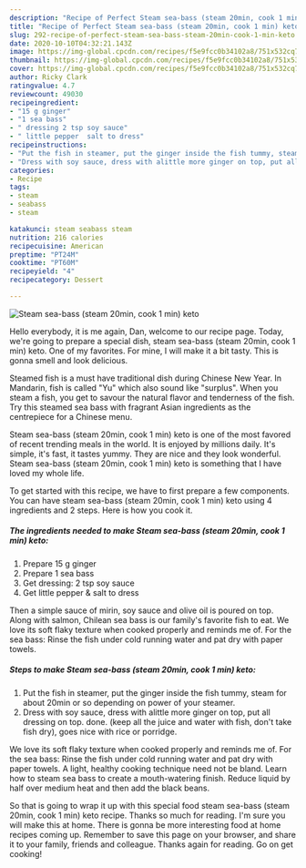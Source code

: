 ```yaml
---
description: "Recipe of Perfect Steam sea-bass (steam 20min, cook 1 min) keto"
title: "Recipe of Perfect Steam sea-bass (steam 20min, cook 1 min) keto"
slug: 292-recipe-of-perfect-steam-sea-bass-steam-20min-cook-1-min-keto
date: 2020-10-10T04:32:21.143Z
image: https://img-global.cpcdn.com/recipes/f5e9fcc0b34102a8/751x532cq70/steam-sea-bass-steam-20min-cook-1-min-keto-recipe-main-photo.jpg
thumbnail: https://img-global.cpcdn.com/recipes/f5e9fcc0b34102a8/751x532cq70/steam-sea-bass-steam-20min-cook-1-min-keto-recipe-main-photo.jpg
cover: https://img-global.cpcdn.com/recipes/f5e9fcc0b34102a8/751x532cq70/steam-sea-bass-steam-20min-cook-1-min-keto-recipe-main-photo.jpg
author: Ricky Clark
ratingvalue: 4.7
reviewcount: 49030
recipeingredient:
- "15 g ginger"
- "1 sea bass"
- " dressing 2 tsp soy sauce"
- " little pepper  salt to dress"
recipeinstructions:
- "Put the fish in steamer, put the ginger inside the fish tummy, steam for about 20min or so depending on power of your steamer."
- "Dress with soy sauce, dress with alittle more ginger on top, put all dressing on top. done. (keep all the juice and water with fish, don&#39;t take fish dry), goes nice with rice or porridge."
categories:
- Recipe
tags:
- steam
- seabass
- steam

katakunci: steam seabass steam 
nutrition: 216 calories
recipecuisine: American
preptime: "PT24M"
cooktime: "PT60M"
recipeyield: "4"
recipecategory: Dessert

---
```



![Steam sea-bass (steam 20min, cook 1 min) keto](https://img-global.cpcdn.com/recipes/f5e9fcc0b34102a8/751x532cq70/steam-sea-bass-steam-20min-cook-1-min-keto-recipe-main-photo.jpg)

Hello everybody, it is me again, Dan, welcome to our recipe page. Today, we're going to prepare a special dish, steam sea-bass (steam 20min, cook 1 min) keto. One of my favorites. For mine, I will make it a bit tasty. This is gonna smell and look delicious.

Steamed fish is a must have traditional dish during Chinese New Year. In Mandarin, fish is called &#34;Yu&#34; which also sound like &#34;surplus&#34;. When you steam a fish, you get to savour the natural flavor and tenderness of the fish. Try this steamed sea bass with fragrant Asian ingredients as the centrepiece for a Chinese menu.

Steam sea-bass (steam 20min, cook 1 min) keto is one of the most favored of recent trending meals in the world. It is enjoyed by millions daily. It's simple, it's fast, it tastes yummy. They are nice and they look wonderful. Steam sea-bass (steam 20min, cook 1 min) keto is something that I have loved my whole life.


To get started with this recipe, we have to first prepare a few components. You can have steam sea-bass (steam 20min, cook 1 min) keto using 4 ingredients and 2 steps. Here is how you cook it.

<!--inarticleads1-->

##### The ingredients needed to make Steam sea-bass (steam 20min, cook 1 min) keto:

1. Prepare 15 g ginger
1. Prepare 1 sea bass
1. Get  dressing: 2 tsp soy sauce
1. Get  little pepper &amp; salt to dress


Then a simple sauce of mirin, soy sauce and olive oil is poured on top. Along with salmon, Chilean sea bass is our family&#39;s favorite fish to eat. We love its soft flaky texture when cooked properly and reminds me of. For the sea bass: Rinse the fish under cold running water and pat dry with paper towels. 

<!--inarticleads2-->

##### Steps to make Steam sea-bass (steam 20min, cook 1 min) keto:

1. Put the fish in steamer, put the ginger inside the fish tummy, steam for about 20min or so depending on power of your steamer.
1. Dress with soy sauce, dress with alittle more ginger on top, put all dressing on top. done. (keep all the juice and water with fish, don&#39;t take fish dry), goes nice with rice or porridge.


We love its soft flaky texture when cooked properly and reminds me of. For the sea bass: Rinse the fish under cold running water and pat dry with paper towels. A light, healthy cooking technique need not be bland. Learn how to steam sea bass to create a mouth-watering finish. Reduce liquid by half over medium heat and then add the black beans. 

So that is going to wrap it up with this special food steam sea-bass (steam 20min, cook 1 min) keto recipe. Thanks so much for reading. I'm sure you will make this at home. There is gonna be more interesting food at home recipes coming up. Remember to save this page on your browser, and share it to your family, friends and colleague. Thanks again for reading. Go on get cooking!
